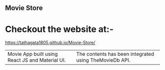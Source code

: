 ## Movie Store

# Checkout the website at:-
https://tathagata1805.github.io/Movie-Store/

<table>
<tr>
<td>
  Movie App built using React JS and Material UI.
</td>
<td>
  The contents has been integrated using TheMovieDb API.
</td>
</table>
